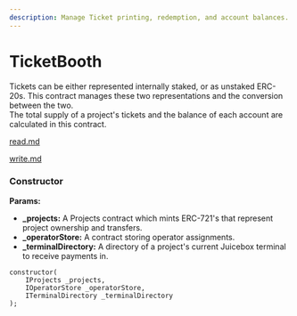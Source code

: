 ```yaml
---
description: Manage Ticket printing, redemption, and account balances.
---
```


# TicketBooth

Tickets can be either represented internally staked, or as unstaked ERC-20s. This contract manages these two representations and the conversion between the two.\
The total supply of a project's tickets and the balance of each account are calculated in this contract.

[read.md](read.md)

[write.md](write.md)

### Constructor

**Params:**

* **_projects:** A Projects contract which mints ERC-721's that represent project ownership and transfers.
* **_operatorStore:** A contract storing operator assignments.
* **_terminalDirectory:** A directory of a project's current Juicebox terminal to receive payments in.

```
constructor(
    IProjects _projects,
    IOperatorStore _operatorStore,
    ITerminalDirectory _terminalDirectory
);
```
